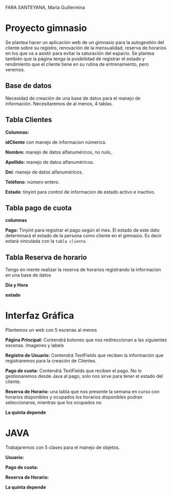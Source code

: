 FARA SANTEYANA, María Guillermina

# Proyecto gimnasio 
Se plantea hacer un aplicación web de un gimnasio para la autogestión del cliente sobre su registro, renovación de la mensualidad, reserva de horarios en los que va a asistir para evitar la saturación del espacio. Se plantea también que la página tenga la posibilidad de registrar el estado y rendimiento que el cliente tiene en su rutina de entrenamiento, pero veremos.

## Base de datos 
Necesidad de creación de una base de datos para el manejo de información. Necesitaremos de al menos, 4 tablas.
## Tabla Clientes 
**Columnas:**

**idCliente** con manejo de informacion númerica.

**Nombre:** manejo de datos alfanuméricos, no nulo, .

**Apellido:** manejo de datos alfanuméricos.

**Dni**: manejo de datos alfanuméricos.

**Teléfono**: número entero.

**Estado**: tinyint para control de informacion de estado activo e inactivo. 

## Tabla pago de cuota 
**columnas**

**Pago:** Tinyint para registrar el pago según el mes. El estado de este dato determinará el estado de la persona como cliente en el gimnasio. Es decir estará vinculada con la ``tabla cliente``. 

## Tabla Reserva de horario 
Tengo en mente realizar la reserva de horarios registrando la informacion en una base de  datos

**Dia y Hora**

**estado**

# Interfaz Gráfica 
 Plantemos un web con 5 escenas al menos

**Página Principal:** Contendrá botones que nos redireccionan a las siguientes escenas. Imagenes y labels 

**Registro de Usuario:** Contendrá TextFields que reciben la información que registraremos para la creación de Clientes.

**Pago de cuota:** Contendrá TextFields que reciben el pago. No lo gestionaremos desde Java al pago, solo nos sirve para tener el estado del cliente.

**Reserva de Horario:** una tabla que nos presente la semana en curso con horarios disponibles y ocupados 
los horarios disponibles podran seleccionarse, mientras que los ocupados no 


**La quinta depende**

# JAVA 

Trabajaremos con 5 clases para el manejo de objetos.

**Usuario:**

**Pago de cuota:**

**Reserva de Horario:**

**La quinta depende**






